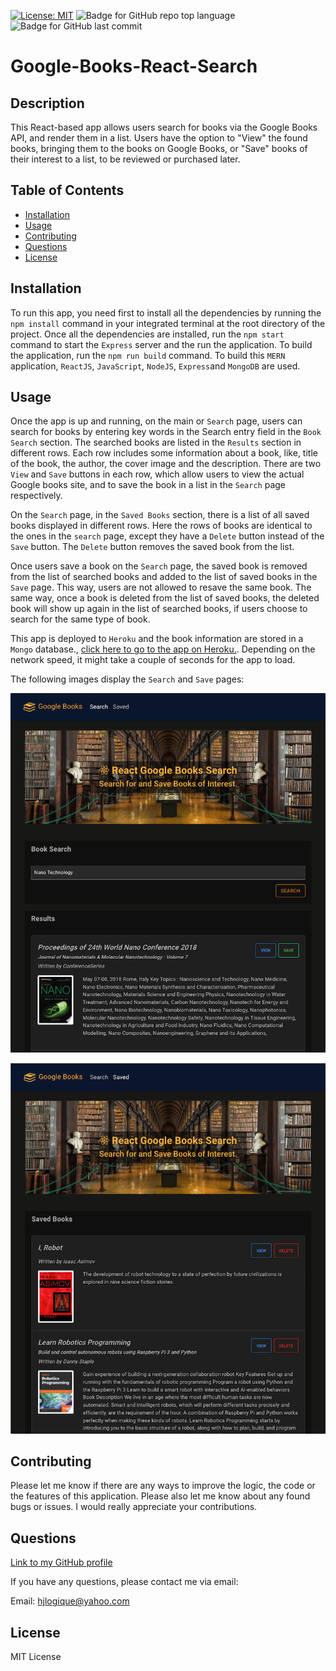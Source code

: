 [![License: MIT](https://img.shields.io/badge/License-MIT-yellow.svg)](https://opensource.org/licenses/MIT) ![Badge for GitHub repo top language](https://img.shields.io/github/languages/top/hjlogique/Google-Books-React-Search?style=flat&logo=appveyor) ![Badge for GitHub last commit](https://img.shields.io/github/last-commit/hjlogique/Google-Books-React-Search?style=flat&logo=appveyor)
  
# Google-Books-React-Search

  ## Description 

  This React-based app allows users search for books via the Google Books API, and render them in a list. Users have the option to "View" the found books, bringing them to the books on Google Books, or "Save" books of their interest to a list, to be reviewed or purchased later. 
  
  ## Table of Contents
  * [Installation](#installation)
  * [Usage](#usage)
  * [Contributing](#contributing)
  * [Questions](#questions)
  * [License](#license)
  
  ## Installation

  To run this app, you need first to install all the dependencies by running the `npm install` command in your integrated terminal at the root directory of the project. Once all the dependencies are installed, run the `npm start` command to start the `Express` server and the run the application. To build the application, run the `npm run build` command. To build this `MERN` application, `ReactJS`, `JavaScript`, `NodeJS`, `Express`and `MongoDB` are used. 
   
  ## Usage 
   
   Once the app is up and running, on the main or `Search` page, users can search for books by entering key words in the Search entry field in the `Book Search` section. The searched books are listed in the `Results` section in different rows. Each row includes some information about a book, like, title of the book, the author, the cover image and the description. There are two `View` and `Save` buttons in each row, which allow users to view the actual Google books site, and to save the book in a list in the `Search` page respectively. 
   
   On the `Search` page, in the `Saved Books` section, there is a list of all saved books displayed in different rows. Here the rows of books are identical to the ones in the `search` page, except they have a `Delete` button instead of the `Save` button. The `Delete` button removes the saved book from the list. 

   Once users save a book on the `Search` page, the saved book is removed from the list of searched books and added to the list of saved books in the `Save` page. This way, users are not allowed to resave the same book. The same way, once a book is deleted from the list of saved books, the deleted book will show up again in the list of searched books, if users choose to search for the same type of book.

   This app is deployed to `Heroku` and the book information are stored in a `Mongo` database., [click here to go to the app on Heroku.](https://desolate-sierra-68513.herokuapp.com). Depending on the network speed, it might take a couple of seconds for the app to load.
   
   The following images display the `Search` and `Save` pages:
   
  ![image 1](/screenshots/img1.png)

  ![image 1](/screenshots/img2.png)

  ## Contributing
  
  Please let me know if there are any ways to improve the logic, the code or the features of this application. Please also let me know about any found bugs or issues. I would really appreciate your contributions.
  
  ## Questions
  
  [Link to my GitHub profile](https://github.com/hjlogique)

  If you have any questions, please contact me via email:
  
  Email: hjlogique@yahoo.com
  
  ## License
  
  MIT License
